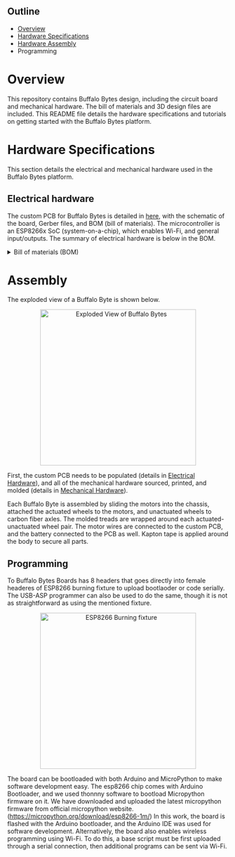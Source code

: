 ## Outline
- [Overview](https://github.com/RobotFormAndFunction/BuffaloBytes/edit/main/README.md#overview)
- [Hardware Specifications](https://github.com/RobotFormAndFunction/BuffaloBytes/edit/main/README.md#hardware-specifications)
- [Hardware Assembly](https://github.com/RobotFormAndFunction/BuffaloBytes#assembly)
- Programming


# Overview
This repository contains Buffalo Bytes design, including the circuit board and mechanical hardware. The bill of materials and 3D design files are included. This README file details the hardware specifications and tutorials on getting started with the Buffalo Bytes platform.

# Hardware Specifications
This section details the electrical and mechanical hardware used in the Buffalo Bytes platform.

## Electrical hardware
The custom PCB for Buffalo Bytes is detailed in [here](https://github.com/RobotFormAndFunction/BuffaloBytes/tree/main/ElectricalHardware), with the schematic of the board, Gerber files, and BOM (bill of materials). The microcontroller is an ESP8266x SoC (system-on-a-chip), which enables Wi-Fi, and general input/outputs. The summary of electrical hardware is below in the BOM. 

<details><summary>Bill of materials (BOM)</summary>

#### Passives

| Component | Value	| Quantity | Package size |
| :--- | --- | :---: | --- |
| Capacitor |	0.1 µF |	5 |	0603 |
| Capacitor |	8.6 pF |	1 |	0603 |
| Capacitor | 2.4 pF |	1 |	0603 |
| Capacitor |	10 µF |	3 |	0603 |
| Capacitor |	1 µF |	2 |	0603 |
| Capacitor |	5.6 pF |	2 |	0603 |
| Capacitor |	2.2 µF |	1 |	0603 |
| Capacitor |	220 pF |	1 |	0603 |
| Capacitor |	0.01 µF |	1 |	0603 |		
| Inductor | 1.5 nH |	1 |	0603 |		
| Resistor |	200 Ω |	1 |	0603 |
| Resistor |	12 kΩ |	5 |	0603 |
| Resistor |	1 kΩ |	1 |	0603 |
| Resistor |	4.7 kΩ |	4 |	0603 |		
| LED |	Red |	1 |	0603 |

#### Electronics

| Part | Part Number	| Quantity | Package size |
| :--- | --- | :---: | --- |
| Antenna |	AN9520-245 |	1 |	ANT-SMD_L9.5-W2.1 |
| Crystal - 26 MHz | ECS-260 |	1 |	4-SMD, no lead |
| MCU |	ESP8266x |	1 |	QFN-32 |
| Motor driver |	DRV8833 |	1 |	TSSOP-16 |
| IMU |	MPU6050 |	1 |	QFN-24 |
| LDO Voltage regulator |	TPS7A0533PDBZR | 1 |	SOT-23 |	
| Flash memory | ZB25VQ80 | 1 | SOIC-8 |
</details>


# Assembly
The exploded view of a Buffalo Byte is shown below.

<p align="center">
<img width="355" alt="Exploded View of Buffalo Bytes" src="https://user-images.githubusercontent.com/98366383/193653022-2081b63d-f911-4a9f-a0bb-ed56e06d5148.png">
</p>

First, the custom PCB needs to be populated (details in [Electrical Hardware](https://github.com/RobotFormAndFunction/BuffaloBytes/tree/main/ElectricalHardware)), and all of the mechanical hardware sourced, printed, and molded (details in [Mechanical Hardware](https://github.com/RobotFormAndFunction/BuffaloBytes/tree/main/MechanicalHardware)).

Each Buffalo Byte is assembled by sliding the motors into the chassis, attached the actuated wheels to the motors, and unactuated wheels to carbon fiber axles. The molded treads are wrapped around each actuated-unactuated wheel pair. The motor wires are connected to the custom PCB, and the battery connected to the PCB as well. Kapton tape is applied around the body to secure all parts. 

## Programming

To Buffalo Bytes Boards has 8 headers that goes directly into female headeres of ESP8266 burning fixture to upload bootlaoder or code serially. The USB-ASP programmer can also be used to do the same, though it is not as straightforward as using the mentioned fixture. 

<p align="center">
<img width="355" alt="ESP8266 Burning fixture" src="https://user-images.githubusercontent.com/106442702/197238584-981c5061-8b97-4bf7-b8e5-539e3fdb67ee.png">
</p>

The board can be bootloaded with both Arduino and MicroPython to make software development easy. The esp8266 chip comes with Arduino Bootloader, and we used thonnny software to bootload Micropython firmware on it. We have downloaded and uploaded the latest micropython firmware from official micropython website. (https://micropython.org/download/esp8266-1m/)
In this work, the board is flashed with the Arduino bootloader, and the Arduino IDE was used for software development. Alternatively, the board also enables wireless programming using Wi-Fi. To do this, a base script must be first uploaded through a serial connection, then additional programs can be sent via Wi-Fi.


